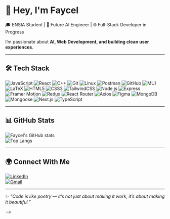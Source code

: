 # 👋 Hey, I'm Faycel  

🎓 ENSIA Student | 🚀 Future AI Engineer | 🌐 Full-Stack Developer in Progress  

I’m passionate about **AI, Web Development, and building clean user experiences**.  

---

## 🛠️ Tech Stack
![JavaScript](https://img.shields.io/badge/-JavaScript-F7DF1E?style=for-the-badge&logo=javascript&logoColor=000)
![React](https://img.shields.io/badge/-React-61DAFB?style=for-the-badge&logo=react&logoColor=000)
![C++](https://img.shields.io/badge/-C++-00599C?style=for-the-badge&logo=cplusplus&logoColor=fff)
![Git](https://img.shields.io/badge/-Git-F05032?style=for-the-badge&logo=git&logoColor=fff)
![Linux](https://img.shields.io/badge/-Linux-FCC624?style=for-the-badge&logo=linux&logoColor=000)
![Postman](https://img.shields.io/badge/-Postman-FF6C37?style=for-the-badge&logo=postman&logoColor=fff)
![GitHub](https://img.shields.io/badge/-GitHub-181717?style=for-the-badge&logo=github&logoColor=fff)
![MUI](https://img.shields.io/badge/MUI-007FFF?style=for-the-badge&logo=mui&logoColor=white)
![LaTeX](https://img.shields.io/badge/LaTeX-008080?style=for-the-badge&logo=latex&logoColor=white)
![HTML5](https://img.shields.io/badge/-HTML5-E34F26?style=for-the-badge&logo=html5&logoColor=fff)
![CSS3](https://img.shields.io/badge/-CSS3-1572B6?style=for-the-badge&logo=css3&logoColor=fff)
![TailwindCSS](https://img.shields.io/badge/Tailwind_CSS-38B2AC?style=for-the-badge&logo=tailwindcss&logoColor=white)
![Node.js](https://img.shields.io/badge/Node.js-339933?style=for-the-badge&logo=node.js&logoColor=white)
![Express](https://img.shields.io/badge/Express.js-000000?style=for-the-badge&logo=express&logoColor=white)
![Framer Motion](https://img.shields.io/badge/Framer_Motion-0055FF?style=for-the-badge&logo=framer&logoColor=white)
![Redux](https://img.shields.io/badge/Redux-764ABC?style=for-the-badge&logo=redux&logoColor=white)
![React Router](https://img.shields.io/badge/React_Router-CA4245?style=for-the-badge&logo=reactrouter&logoColor=white)
![Axios](https://img.shields.io/badge/Axios-5A29E4?style=for-the-badge&logo=axios&logoColor=white)
![Figma](https://img.shields.io/badge/Figma-F24E1E?style=for-the-badge&logo=figma&logoColor=white)
![MongoDB](https://img.shields.io/badge/MongoDB-47A248?style=for-the-badge&logo=mongodb&logoColor=white)
![Mongoose](https://img.shields.io/badge/Mongoose-880000?style=for-the-badge&logo=mongoose&logoColor=white)
![Next.js](https://img.shields.io/badge/Next.js-000000?style=for-the-badge&logo=next.js&logoColor=white)
![TypeScript](https://img.shields.io/badge/TypeScript-3178C6?style=for-the-badge&logo=typescript&logoColor=white)

---

## 📊 GitHub Stats
![Faycel's GitHub stats](https://github-readme-stats.vercel.app/api?username=kebasfaycel&show_icons=true&theme=tokyonight)  
![Top Langs](https://github-readme-stats.vercel.app/api/top-langs/?username=kebasfaycel&layout=compact&theme=tokyonight)

---

## 🌍 Connect With Me
[![LinkedIn](https://img.shields.io/badge/-LinkedIn-0A66C2?logo=linkedin&logoColor=white)](https://linkedin.com/)  
[![Gmail](https://img.shields.io/badge/-Email-D14836?logo=gmail&logoColor=white)](kebasfaycel200-@gmail.com)

---

✨ *“Code is like poetry — it’s not just about making it work, it’s about making it beautiful.”*  

-->
